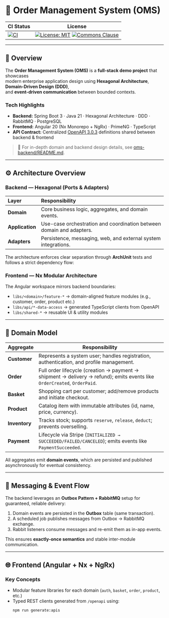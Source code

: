 # 🧩 Order Management System (OMS)

| CI Status                                                                                                                                                                                               | License                                                                                                                                                                                                          |
|---------------------------------------------------------------------------------------------------------------------------------------------------------------------------------------------------------|------------------------------------------------------------------------------------------------------------------------------------------------------------------------------------------------------------------|
| [![CI](https://github.com/hirannor/oms-hexagonal-architecture-ddd/actions/workflows/ci.yml/badge.svg?branch=main)](https://github.com/hirannor/oms-hexagonal-architecture-ddd/actions/workflows/ci.yml) | [![License: MIT](https://img.shields.io/badge/License-MIT-yellow.svg)](https://opensource.org/licenses/MIT) [![Commons Clause](https://img.shields.io/badge/Commons-Clause-red.svg)](https://commonsclause.com/) |

---

## 🧭 Overview

The **Order Management System (OMS)** is a **full-stack demo project** that showcases  
modern enterprise application design using **Hexagonal Architecture**, **Domain-Driven Design (DDD)**,  
and **event-driven communication** between bounded contexts.

### Tech Highlights

- **Backend:** Spring Boot 3 · Java 21 · Hexagonal Architecture · DDD · RabbitMQ · PostgreSQL
- **Frontend:** Angular 20 (Nx Monorepo + NgRx) · PrimeNG · TypeScript
- **API Contract:** Centralized [OpenAPI 3.0.3](openapi/) definitions shared between backend & frontend

> 📘 For in-depth domain and backend design details, see [oms-backend/README.md](oms-backend/README.md).

---

## ⚙️ Architecture Overview

### Backend — Hexagonal (Ports & Adapters)

| Layer           | Responsibility                                                       |
|:----------------|:---------------------------------------------------------------------|
| **Domain**      | Core business logic, aggregates, and domain events.                  |
| **Application** | Use-case orchestration and coordination between domain and adapters. |
| **Adapters**    | Persistence, messaging, web, and external system integrations.       |

The architecture enforces clear separation through **ArchUnit** tests and follows a strict dependency flow:

### Frontend — Nx Modular Architecture

The Angular workspace mirrors backend boundaries:

- `libs/<domain>/feature-*` → domain-aligned feature modules (e.g., customer, order, product etc.)
- `libs/api/*-data-access` → generated TypeScript clients from OpenAPI
- `libs/shared-*` → reusable UI & utility modules

---

## 🧩 Domain Model

| Aggregate     | Responsibility                                                                                                           |
|---------------|--------------------------------------------------------------------------------------------------------------------------|
| **Customer**  | Represents a system user; handles registration, authentication, and profile management.                                  |
| **Order**     | Full order lifecycle (creation → payment → shipment → delivery → refund); emits events like `OrderCreated`, `OrderPaid`. |
| **Basket**    | Shopping cart per customer; add/remove products and initiate checkout.                                                   |
| **Product**   | Catalog item with immutable attributes (id, name, price, currency).                                                      |
| **Inventory** | Tracks stock; supports `reserve`, `release`, `deduct`; prevents overselling.                                             |
| **Payment**   | Lifecycle via Stripe (`INITIALIZED → SUCCEEDED/FAILED/CANCELED`); emits events like `PaymentSucceeded`.                  |

All aggregates emit **domain events**, which are persisted and published asynchronously for eventual consistency.

---

## 📡 Messaging & Event Flow

The backend leverages an **Outbox Pattern + RabbitMQ** setup for guaranteed, reliable delivery:

1. Domain events are persisted in the **Outbox** table (same transaction).
2. A scheduled job publishes messages from Outbox → RabbitMQ exchange.
3. Rabbit listeners consume messages and re-emit them as in-app events.

This ensures **exactly-once semantics** and stable inter-module communication.

---

## 🌐 Frontend (Angular + Nx + NgRx)

### Key Concepts

- Modular feature libraries for each domain (`auth`, `basket`, `order`, `product`, etc.)
- Typed REST clients generated from `/openapi` using:
  ```bash
  npm run generate:apis